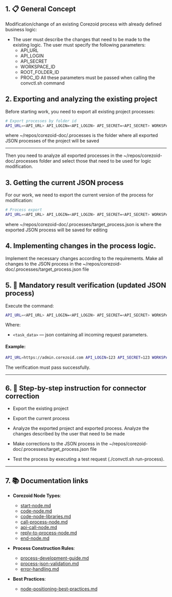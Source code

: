 ## 1. 📋 General Concept

Modification/change of an existing Corezoid process with already defined business logic:

- The user must describe the changes that need to be made to the existing logic.
  The user must specify the following parameters:
  - API_URL
  - API_LOGIN
  - API_SECRET
  - WORKSPACE_ID
  - ROOT_FOLDER_ID
  - PROC_ID
    All these parameters must be passed when calling the convctl.sh command

## 2. Exporting and analyzing the existing project

Before starting work, you need to export all existing project processes:

```bash
# Export processes by folder id
API_URL=<API_URL> API_LOGIN=<API_LOGIN> API_SECRET=<API_SECRET> WORKSPACE_ID=<WORKSPACE_ID> ./convctl.sh fetch-folder <ROOT_FOLDER_ID> ~/repos/corezoid-doc/.processes
```
where ~/repos/corezoid-doc/.processes is the folder where all exported JSON processes of the project will be saved

---

Then you need to analyze all exported processes in the ~/repos/corezoid-doc/.processes folder and select those that need to be used for logic modification.


## 3. Getting the current JSON process

For our work, we need to export the current version of the process for modification:

```bash
# Process export
API_URL=<API_URL> API_LOGIN=<API_LOGIN> API_SECRET=<API_SECRET> WORKSPACE_ID=<WORKSPACE_ID> ./convctl.sh fetch-process <PROC_ID> ~/repos/corezoid-doc/.processes/target_process.json
```
where ~/repos/corezoid-doc/.processes/target_process.json is where the exported JSON process will be saved for editing

## 4. Implementing changes in the process logic.
Implement the necessary changes according to the requirements.
Make all changes to the JSON process in the ~/repos/corezoid-doc/.processes/target_process.json file


## 5. 🧪 Mandatory result verification (updated JSON process)

Execute the command:

```bash
API_URL=<API_URL> API_LOGIN=<API_LOGIN> API_SECRET=<API_SECRET> WORKSPACE_ID=<WORKSPACE_ID> ./convctl.sh run-process <PROC_ID> ~/repos/corezoid-doc/.processes/target_process.json <task_data>
```

Where:

- `<task_data>` — json containing all incoming request parameters.

#### Example:

```bash
API_URL=https://admin.corezoid.com API_LOGIN=123 API_SECRET=123 WORKSPACE_ID=123 ./convctl.sh run-process 123 ~/repos/corezoid-doc/.processes/target_process.json '{"key1":"val1"}'

```

The verification must pass successfully.

---

## 6. 🔧 Step-by-step instruction for connector correction

- Export the existing project

- Export the current process

- Analyze the exported project and exported process. Analyze the changes described by the user that need to be made

- Make corrections to the JSON process in the ~/repos/corezoid-doc/.processes/target_process.json file

- Test the process by executing a test request (./convctl.sh run-process).

---


## 7. 📚 Documentation links

- **Corezoid Node Types**:
  - [start-node.md](./src/nodes/start-node.md)
  - [code-node.md](./src/nodes/code-node.md)
  - [code-node-libraries.md](./src/nodes/code-node-libraries.md)
  - [call-process-node.md](./src/nodes/call-process-node.md)
  - [api-call-node.md](./src/nodes/api-call-node.md)
  - [reply-to-process-node.md](./src/nodes/reply-to-process-node.md)
  - [end-node.md](./src/nodes/end-node.md)

- **Process Construction Rules**:
  - [process-development-guide.md](./src/process/process-development-guide.md)
  - [process-json-validation.md](./src/process/process-json-validation.md)
  - [error-handling.md](./src/process/error-handling.md)

- **Best Practices**:
  - [node-positioning-best-practices.md](./src/process/node-positioning-best-practices.md)